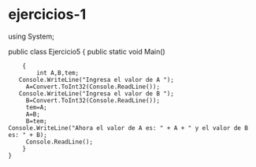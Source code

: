 # ejercicios-1
using System;
 
public class Ejercicio5
{
    public static void Main()

        {
            int A,B,tem;
       Console.WriteLine("Ingresa el valor de A ");
         A=Convert.ToInt32(Console.ReadLine()); 
       Console.WriteLine("Ingresa el valor de B ");
         B=Convert.ToInt32(Console.ReadLine()); 
         tem=A;
         A=B;
         B=tem;
    Console.WriteLine("Ahora el valor de A es: " + A + " y el valor de B es: " + B);
         Console.ReadLine();
        }
    }

